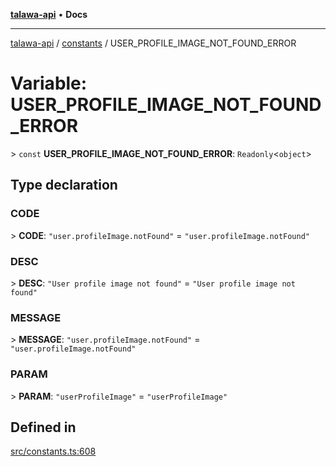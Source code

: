 [**talawa-api**](../../README.md) • **Docs**

***

[talawa-api](../../modules.md) / [constants](../README.md) / USER\_PROFILE\_IMAGE\_NOT\_FOUND\_ERROR

# Variable: USER\_PROFILE\_IMAGE\_NOT\_FOUND\_ERROR

\> `const` **USER\_PROFILE\_IMAGE\_NOT\_FOUND\_ERROR**: `Readonly`\<`object`\>

## Type declaration

### CODE

\> **CODE**: `"user.profileImage.notFound"` = `"user.profileImage.notFound"`

### DESC

\> **DESC**: `"User profile image not found"` = `"User profile image not found"`

### MESSAGE

\> **MESSAGE**: `"user.profileImage.notFound"` = `"user.profileImage.notFound"`

### PARAM

\> **PARAM**: `"userProfileImage"` = `"userProfileImage"`

## Defined in

[src/constants.ts:608](https://github.com/PalisadoesFoundation/talawa-api/blob/0e711c6a6b57f55ab5776fc9c8edfc5ebc0b3d70/src/constants.ts#L608)
